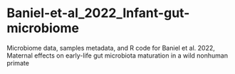 # Baniel-et-al_2022_Infant-gut-microbiome
Microbiome data, samples metadata, and R code for Baniel et al. 2022, Maternal effects on early-life gut microbiota maturation in a wild nonhuman primate
